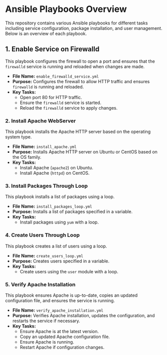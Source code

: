 # Ansible Playbooks Overview

This repository contains various Ansible playbooks for different tasks including service configuration, package installation, and user management. Below is an overview of each playbook.

## 1. Enable Service on Firewalld

This playbook configures the firewall to open a port and ensures that the `firewalld` service is running and reloaded when changes are made.

- **File Name:** `enable_firewalld_service.yml`
- **Purpose:** Configures the firewall to allow HTTP traffic and ensures `firewalld` is running and reloaded.
- **Key Tasks:**
  - Open port 80 for HTTP traffic.
  - Ensure the `firewalld` service is started.
  - Reload the `firewalld` service to apply changes.

### 2. Install Apache WebServer

This playbook installs the Apache HTTP server based on the operating system type.

- **File Name:** `install_apache.yml`
- **Purpose:** Installs Apache HTTP server on Ubuntu or CentOS based on the OS family.
- **Key Tasks:**
  - Install Apache (`apache2`) on Ubuntu.
  - Install Apache (`httpd`) on CentOS.

### 3. Install Packages Through Loop

This playbook installs a list of packages using a loop.

- **File Name:** `install_packages_loop.yml`
- **Purpose:** Installs a list of packages specified in a variable.
- **Key Tasks:**
  - Install packages using `yum` with a loop.

### 4. Create Users Through Loop

This playbook creates a list of users using a loop.

- **File Name:** `create_users_loop.yml`
- **Purpose:** Creates users specified in a variable.
- **Key Tasks:**
  - Create users using the `user` module with a loop.

### 5. Verify Apache Installation

This playbook ensures Apache is up-to-date, copies an updated configuration file, and ensures the service is running.

- **File Name:** `verify_apache_installation.yml`
- **Purpose:** Verifies Apache installation, updates the configuration, and restarts the service if necessary.
- **Key Tasks:**
  - Ensure Apache is at the latest version.
  - Copy an updated Apache configuration file.
  - Ensure Apache is running.
  - Restart Apache if configuration changes.
